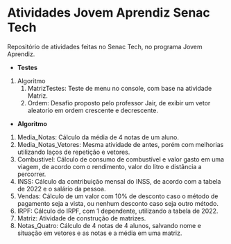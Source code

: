 # Atividades Jovem Aprendiz Senac Tech
Repositório de atividades feitas no Senac Tech, no programa Jovem Aprendiz.

- **Testes**
01. Algoritmo
	01. MatrizTestes: Teste de menu no console, com base na atividade Matriz.
	02. Ordem: Desafio proposto pelo professor Jair, de exibir um vetor aleatorio em ordem crescente e decrescente.
	
- **Algoritmo**
01. Media_Notas: Cálculo da média de 4 notas de um aluno.
02. Media_Notas_Vetores: Mesma atividade de antes, porém com melhorias utilizando laços de repetição e vetores.
03. Combustivel: Cálculo de consumo de combustível e valor gasto em uma viagem, de acordo com o rendimento, valor do litro e distância a percorrer.
04. INSS: Cálculo da contribuição mensal do INSS, de acordo com a tabela de 2022 e o salário da pessoa.
05. Vendas: Cálculo de um valor com 10% de desconto caso o método de pagamento seja a vista, ou nenhum desconto caso seja outro método.
06. IRPF: Cálculo do IRPF, com 1 dependente, utilizando a tabela de 2022.
07. Matriz: Atividade de construção de matrizes.
08. Notas_Quatro: Cálculo de 4 notas de 4 alunos, salvando nome e situação em vetores e as notas e a média em uma matriz.
